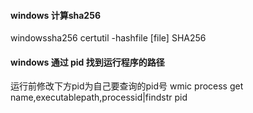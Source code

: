 







####  windows 计算sha256
windowssha256
certutil -hashfile [file] SHA256






#### windows 通过 pid 找到运行程序的路径

运行前修改下方pid为自己要查询的pid号
wmic process get name,executablepath,processid|findstr pid

